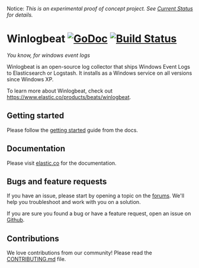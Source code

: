 Notice: *This is an experimental proof of concept project. See [Current Status](https://github.com/elastic/winlogbeat/issues/1) for details.*

Winlogbeat [![GoDoc](https://godoc.org/github.com/elastic/winlogbeat?status.svg)](https://godoc.org/github.com/elastic/winlogbeat) [![Build Status](https://travis-ci.org/elastic/winlogbeat.svg?branch=master)](https://travis-ci.org/elastic/winlogbeat)
=========

*You know, for windows event logs*

Winlogbeat is an open-source log collector that ships Windows Event Logs to
Elasticsearch or Logstash. It installs as a Windows service on all versions
since Windows XP.

To learn more about Winlogbeat, check out <https://www.elastic.co/products/beats/winlogbeat>.

## Getting started

Please follow the
[getting started](https://www.elastic.co/guide/en/beats/winlogbeat/current/winlogbeat-getting-started.html)
guide from the docs.

## Documentation

Please visit
[elastic.co](https://www.elastic.co/guide/en/beats/winlogbeat/current/index.html) for the
documentation.

## Bugs and feature requests

If you have an issue, please start by opening a topic on the
[forums](https://discuss.elastic.co/c/beats/winlogbeat). We'll help you
troubleshoot and work with you on a solution.

If you are sure you found a bug or have a feature request, open an issue on
[Github](https://github.com/elastic/winlogbeat/issues).

## Contributions

We love contributions from our community! Please read the
[CONTRIBUTING.md](CONTRIBUTING.md) file.

